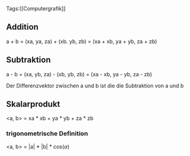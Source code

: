 Tags:[[Computergrafik]]

## Addition
a + b = (xa, ya, za) + (xb. yb, zb) = (xa + xb, ya + yb, za + zb)

## Subtraktion
a - b = (xa, yb, za) - (xb, yb, zb) = (xa - xb, ya - yb, za - zb)

Der Differenzvektor zwischen a und b ist die die Subtraktion von a und b

## Skalarprodukt
<a, b> = xa * xb + ya * yb + za * zb
### trigonometrische Definition
<a, b> = |a| * |b| * cos($\alpha$)  